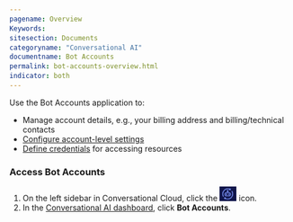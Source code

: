 ```yaml
---
pagename: Overview
Keywords:
sitesection: Documents
categoryname: "Conversational AI"
documentname: Bot Accounts
permalink: bot-accounts-overview.html
indicator: both
---
```


Use the Bot Accounts application to:

* Manage account details, e.g., your billing address and billing/technical contacts
* [Configure account-level settings](bot-accounts-account-details.html)
* [Define credentials](bot-accounts-credentials.html) for accessing resources

### Access Bot Accounts

1. On the left sidebar in Conversational Cloud, click the <img class="inlineimage" style="width:30px" src="img/ConvoBuilder/icon_cb.png"> icon.
2. In the [Conversational AI dashboard](platform-overview.html), click **Bot Accounts**.